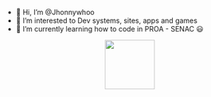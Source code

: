 

- 👋 Hi, I’m @Jhonnywhoo
- 👀 I’m interested to Dev systems, sites, apps and games
- 🌱 I’m currently learning how to code in PROA - SENAC 😃

<div id="header" align="center">
  <img src="https://c.tenor.com/CGIHMXu6m_4AAAAM/funny.gif" width="100"/>
</div>
